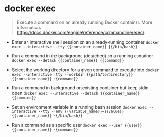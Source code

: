 # docker exec
> Execute a command on an already running Docker container.
> More information: <https://docs.docker.com/engine/reference/commandline/exec/>.

- Enter an interactive shell session on an already-running container
`docker exec --interactive --tty {{container_name}} {{/bin/bash}}`

- Run a command in the background (detached) on a running container
`docker exec --detach {{container_name}} {{command}}`

- Select the working directory for a given command to execute into
`docker exec --interactive -tty --workdir {{path/to/directory}} {{container_name}} {{command}}`

- Run a command in background on existing container but keep stdin open
`docker exec --interactive --detach {{container_name}} {{command}}`

- Set an environment variable in a running bash session
`docker exec --interactive --tty --env {{variable_name}}={{value}} {{container_name}} {{/bin/bash}}`

- Run a command as a specific user
`docker exec --user {{user}} {{container_name}} {{command}}`
